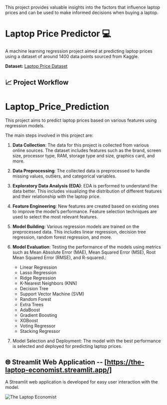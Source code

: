 This project provides valuable insights into the factors that influence laptop prices and can be used to make informed decisions when buying a laptop.
# Laptop Price Predictor 💻

A machine learning regression project aimed at predicting laptop prices using a dataset of around 1400 data points sourced from Kaggle. 

**Dataset:** [Laptop Price Dataset](https://www.kaggle.com/datasets/birajkhatri/laptop-price-datasets)

## 📈 Project Workflow
# Laptop_Price_Prediction
This project aims to predict laptop prices based on various features using regression models.

The main steps involved in this project are:

1. **Data Collection**: The data for this project is collected from various online sources. The dataset includes features such as the brand, screen size, processor type, RAM, storage type and size, graphics card, and more.

2. **Data Preprocessing**: The collected data is preprocessed to handle missing values, outliers, and categorical variables.

3. **Exploratory Data Analysis (EDA)**: EDA is performed to understand the data better. This includes visualizing the distribution of different features and their relationship with the laptop price.

4. **Feature Engineering**: New features are created based on existing ones to improve the model’s performance. Feature selection techniques are used to select the most relevant features.

5. **Model Building**: Various regression models are trained on the preprocessed data. This includes linear regression, decision tree regression, random forest regression, and more.

6. **Model Evaluation**: Testing the performance of the models using metrics such as Mean Absolute Error (MAE), Mean Squared Error (MSE), Root Mean Squared Error (RMSE), and R-squared.:
   - Linear Regression
   - Lasso Regression
   - Ridge Regression
   - K-Nearest Neighbors (KNN)
   - Decision Tree
   - Support Vector Machine (SVM)
   - Random Forest
   - Extra Trees
   - AdaBoost
   - Gradient Boosting
   - XGBoost
   - Voting Regressor
   - Stacking Regressor

7. Model Selection and Deployment: The model with the best performance is selected and deployed for predicting laptop prices.

## 🌐 Streamlit Web Application -- [https://the-laptop-economist.streamlit.app/]
A Streamlit web application is developed for easy user interaction with the model. 

![The Laptop Economist](https://github.com/user-attachments/assets/d24a6862-88ba-403b-981e-eba64304e0d6)
